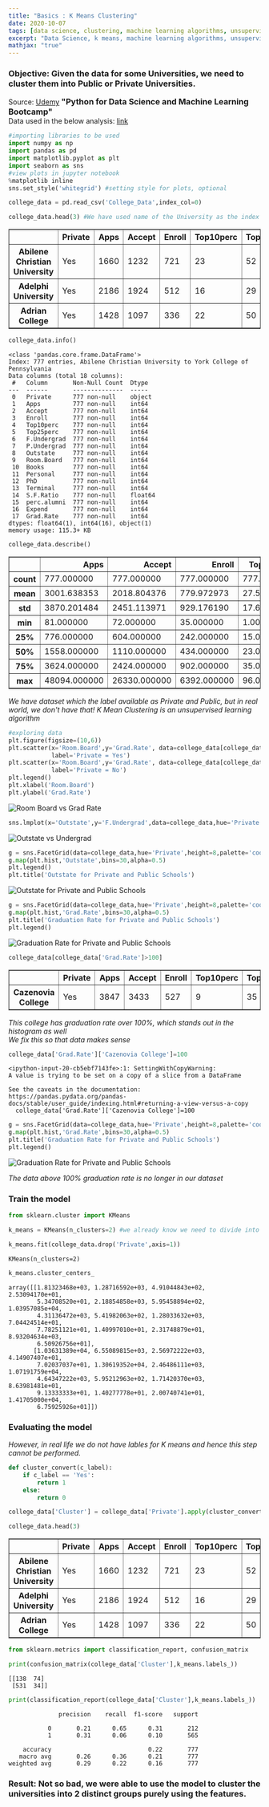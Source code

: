 ```yaml
---
title: "Basics : K Means Clustering"
date: 2020-10-07
tags: [data science, clustering, machine learning algorithms, unsupervised learning]
excerpt: "Data Science, k means, machine learning algorithms, unsupervised"
mathjax: "true"
---
```



### Objective: Given the data for some Universities, we need to cluster them into Public or Private Universities.
Source: [Udemy](https://www.udemy.com/course/python-for-data-science-and-machine-learning-bootcamp/) <b> <font size = 3> "Python for Data Science and Machine Learning Bootcamp" </font> </b>  
Data used in the below analysis: [link](https://github.com/Vanya-16/DataSets/blob/master/College_Data)


```python
#importing libraries to be used
import numpy as np
import pandas as pd
import matplotlib.pyplot as plt
import seaborn as sns
#view plots in jupyter notebook
%matplotlib inline
sns.set_style('whitegrid') #setting style for plots, optional
```


```python
college_data = pd.read_csv('College_Data',index_col=0)
```


```python
college_data.head(3) #We have used name of the University as the index
```




<div>
<style scoped>
    .dataframe tbody tr th:only-of-type {
        vertical-align: middle;
    }

    .dataframe tbody tr th {
        vertical-align: top;
    }

    .dataframe thead th {
        text-align: right;
    }
</style>
<table border="1" class="dataframe">
  <thead>
    <tr style="text-align: right;">
      <th></th>
      <th>Private</th>
      <th>Apps</th>
      <th>Accept</th>
      <th>Enroll</th>
      <th>Top10perc</th>
      <th>Top25perc</th>
      <th>F.Undergrad</th>
      <th>P.Undergrad</th>
      <th>Outstate</th>
      <th>Room.Board</th>
      <th>Books</th>
      <th>Personal</th>
      <th>PhD</th>
      <th>Terminal</th>
      <th>S.F.Ratio</th>
      <th>perc.alumni</th>
      <th>Expend</th>
      <th>Grad.Rate</th>
    </tr>
  </thead>
  <tbody>
    <tr>
      <th>Abilene Christian University</th>
      <td>Yes</td>
      <td>1660</td>
      <td>1232</td>
      <td>721</td>
      <td>23</td>
      <td>52</td>
      <td>2885</td>
      <td>537</td>
      <td>7440</td>
      <td>3300</td>
      <td>450</td>
      <td>2200</td>
      <td>70</td>
      <td>78</td>
      <td>18.1</td>
      <td>12</td>
      <td>7041</td>
      <td>60</td>
    </tr>
    <tr>
      <th>Adelphi University</th>
      <td>Yes</td>
      <td>2186</td>
      <td>1924</td>
      <td>512</td>
      <td>16</td>
      <td>29</td>
      <td>2683</td>
      <td>1227</td>
      <td>12280</td>
      <td>6450</td>
      <td>750</td>
      <td>1500</td>
      <td>29</td>
      <td>30</td>
      <td>12.2</td>
      <td>16</td>
      <td>10527</td>
      <td>56</td>
    </tr>
    <tr>
      <th>Adrian College</th>
      <td>Yes</td>
      <td>1428</td>
      <td>1097</td>
      <td>336</td>
      <td>22</td>
      <td>50</td>
      <td>1036</td>
      <td>99</td>
      <td>11250</td>
      <td>3750</td>
      <td>400</td>
      <td>1165</td>
      <td>53</td>
      <td>66</td>
      <td>12.9</td>
      <td>30</td>
      <td>8735</td>
      <td>54</td>
    </tr>
  </tbody>
</table>
</div>




```python
college_data.info()
```

    <class 'pandas.core.frame.DataFrame'>
    Index: 777 entries, Abilene Christian University to York College of Pennsylvania
    Data columns (total 18 columns):
     #   Column       Non-Null Count  Dtype  
    ---  ------       --------------  -----  
     0   Private      777 non-null    object
     1   Apps         777 non-null    int64  
     2   Accept       777 non-null    int64  
     3   Enroll       777 non-null    int64  
     4   Top10perc    777 non-null    int64  
     5   Top25perc    777 non-null    int64  
     6   F.Undergrad  777 non-null    int64  
     7   P.Undergrad  777 non-null    int64  
     8   Outstate     777 non-null    int64  
     9   Room.Board   777 non-null    int64  
     10  Books        777 non-null    int64  
     11  Personal     777 non-null    int64  
     12  PhD          777 non-null    int64  
     13  Terminal     777 non-null    int64  
     14  S.F.Ratio    777 non-null    float64
     15  perc.alumni  777 non-null    int64  
     16  Expend       777 non-null    int64  
     17  Grad.Rate    777 non-null    int64  
    dtypes: float64(1), int64(16), object(1)
    memory usage: 115.3+ KB



```python
college_data.describe()
```




<div>
<style scoped>
    .dataframe tbody tr th:only-of-type {
        vertical-align: middle;
    }

    .dataframe tbody tr th {
        vertical-align: top;
    }

    .dataframe thead th {
        text-align: right;
    }
</style>
<table border="1" class="dataframe">
  <thead>
    <tr style="text-align: right;">
      <th></th>
      <th>Apps</th>
      <th>Accept</th>
      <th>Enroll</th>
      <th>Top10perc</th>
      <th>Top25perc</th>
      <th>F.Undergrad</th>
      <th>P.Undergrad</th>
      <th>Outstate</th>
      <th>Room.Board</th>
      <th>Books</th>
      <th>Personal</th>
      <th>PhD</th>
      <th>Terminal</th>
      <th>S.F.Ratio</th>
      <th>perc.alumni</th>
      <th>Expend</th>
      <th>Grad.Rate</th>
    </tr>
  </thead>
  <tbody>
    <tr>
      <th>count</th>
      <td>777.000000</td>
      <td>777.000000</td>
      <td>777.000000</td>
      <td>777.000000</td>
      <td>777.000000</td>
      <td>777.000000</td>
      <td>777.000000</td>
      <td>777.000000</td>
      <td>777.000000</td>
      <td>777.000000</td>
      <td>777.000000</td>
      <td>777.000000</td>
      <td>777.000000</td>
      <td>777.000000</td>
      <td>777.000000</td>
      <td>777.000000</td>
      <td>777.00000</td>
    </tr>
    <tr>
      <th>mean</th>
      <td>3001.638353</td>
      <td>2018.804376</td>
      <td>779.972973</td>
      <td>27.558559</td>
      <td>55.796654</td>
      <td>3699.907336</td>
      <td>855.298584</td>
      <td>10440.669241</td>
      <td>4357.526384</td>
      <td>549.380952</td>
      <td>1340.642214</td>
      <td>72.660232</td>
      <td>79.702703</td>
      <td>14.089704</td>
      <td>22.743887</td>
      <td>9660.171171</td>
      <td>65.46332</td>
    </tr>
    <tr>
      <th>std</th>
      <td>3870.201484</td>
      <td>2451.113971</td>
      <td>929.176190</td>
      <td>17.640364</td>
      <td>19.804778</td>
      <td>4850.420531</td>
      <td>1522.431887</td>
      <td>4023.016484</td>
      <td>1096.696416</td>
      <td>165.105360</td>
      <td>677.071454</td>
      <td>16.328155</td>
      <td>14.722359</td>
      <td>3.958349</td>
      <td>12.391801</td>
      <td>5221.768440</td>
      <td>17.17771</td>
    </tr>
    <tr>
      <th>min</th>
      <td>81.000000</td>
      <td>72.000000</td>
      <td>35.000000</td>
      <td>1.000000</td>
      <td>9.000000</td>
      <td>139.000000</td>
      <td>1.000000</td>
      <td>2340.000000</td>
      <td>1780.000000</td>
      <td>96.000000</td>
      <td>250.000000</td>
      <td>8.000000</td>
      <td>24.000000</td>
      <td>2.500000</td>
      <td>0.000000</td>
      <td>3186.000000</td>
      <td>10.00000</td>
    </tr>
    <tr>
      <th>25%</th>
      <td>776.000000</td>
      <td>604.000000</td>
      <td>242.000000</td>
      <td>15.000000</td>
      <td>41.000000</td>
      <td>992.000000</td>
      <td>95.000000</td>
      <td>7320.000000</td>
      <td>3597.000000</td>
      <td>470.000000</td>
      <td>850.000000</td>
      <td>62.000000</td>
      <td>71.000000</td>
      <td>11.500000</td>
      <td>13.000000</td>
      <td>6751.000000</td>
      <td>53.00000</td>
    </tr>
    <tr>
      <th>50%</th>
      <td>1558.000000</td>
      <td>1110.000000</td>
      <td>434.000000</td>
      <td>23.000000</td>
      <td>54.000000</td>
      <td>1707.000000</td>
      <td>353.000000</td>
      <td>9990.000000</td>
      <td>4200.000000</td>
      <td>500.000000</td>
      <td>1200.000000</td>
      <td>75.000000</td>
      <td>82.000000</td>
      <td>13.600000</td>
      <td>21.000000</td>
      <td>8377.000000</td>
      <td>65.00000</td>
    </tr>
    <tr>
      <th>75%</th>
      <td>3624.000000</td>
      <td>2424.000000</td>
      <td>902.000000</td>
      <td>35.000000</td>
      <td>69.000000</td>
      <td>4005.000000</td>
      <td>967.000000</td>
      <td>12925.000000</td>
      <td>5050.000000</td>
      <td>600.000000</td>
      <td>1700.000000</td>
      <td>85.000000</td>
      <td>92.000000</td>
      <td>16.500000</td>
      <td>31.000000</td>
      <td>10830.000000</td>
      <td>78.00000</td>
    </tr>
    <tr>
      <th>max</th>
      <td>48094.000000</td>
      <td>26330.000000</td>
      <td>6392.000000</td>
      <td>96.000000</td>
      <td>100.000000</td>
      <td>31643.000000</td>
      <td>21836.000000</td>
      <td>21700.000000</td>
      <td>8124.000000</td>
      <td>2340.000000</td>
      <td>6800.000000</td>
      <td>103.000000</td>
      <td>100.000000</td>
      <td>39.800000</td>
      <td>64.000000</td>
      <td>56233.000000</td>
      <td>118.00000</td>
    </tr>
  </tbody>
</table>
</div>



_We have dataset which the label available as Private and Public, but in real world, we don't have that! K Mean Clustering is an unsupervised learning algorithm_


```python
#exploring data
plt.figure(figsize=(10,6))
plt.scatter(x='Room.Board',y='Grad.Rate', data=college_data[college_data['Private']=='Yes'],
            label='Private = Yes')
plt.scatter(x='Room.Board',y='Grad.Rate', data=college_data[college_data['Private']!='Yes'],
            label='Private = No')
plt.legend()
plt.xlabel('Room.Board')
plt.ylabel('Grad.Rate')
```


<img src="{{ site.url }}{{ site.baseurl }}/images/KMeans/scatter_Kmeans.png" alt="Room Board vs Grad Rate">



```python
sns.lmplot(x='Outstate',y='F.Undergrad',data=college_data,hue='Private',fit_reg=False, palette='coolwarm',height=5,aspect=2)
```




<img src="{{ site.url }}{{ site.baseurl }}/images/KMeans/lmplot_Kmeans.png" alt="Outstate vs Undergrad">



```python
g = sns.FacetGrid(data=college_data,hue='Private',height=8,palette='coolwarm',aspect=2)
g.map(plt.hist,'Outstate',bins=30,alpha=0.5)
plt.legend()
plt.title('Outstate for Private and Public Schools')
```



<img src="{{ site.url }}{{ site.baseurl }}/images/KMeans/hist_Kmeans.png" alt="Outstate for Private and Public Schools">



```python
g = sns.FacetGrid(data=college_data,hue='Private',height=8,palette='coolwarm',aspect=2)
g.map(plt.hist,'Grad.Rate',bins=30,alpha=0.5)
plt.title('Graduation Rate for Private and Public Schools')
plt.legend()
```


<img src="{{ site.url }}{{ site.baseurl }}/images/KMeans/hist2_Kmeans.png" alt="Graduation Rate for Private and Public Schools">



```python
college_data[college_data['Grad.Rate']>100]
```




<div>
<style scoped>
    .dataframe tbody tr th:only-of-type {
        vertical-align: middle;
    }

    .dataframe tbody tr th {
        vertical-align: top;
    }

    .dataframe thead th {
        text-align: right;
    }
</style>
<table border="1" class="dataframe">
  <thead>
    <tr style="text-align: right;">
      <th></th>
      <th>Private</th>
      <th>Apps</th>
      <th>Accept</th>
      <th>Enroll</th>
      <th>Top10perc</th>
      <th>Top25perc</th>
      <th>F.Undergrad</th>
      <th>P.Undergrad</th>
      <th>Outstate</th>
      <th>Room.Board</th>
      <th>Books</th>
      <th>Personal</th>
      <th>PhD</th>
      <th>Terminal</th>
      <th>S.F.Ratio</th>
      <th>perc.alumni</th>
      <th>Expend</th>
      <th>Grad.Rate</th>
    </tr>
  </thead>
  <tbody>
    <tr>
      <th>Cazenovia College</th>
      <td>Yes</td>
      <td>3847</td>
      <td>3433</td>
      <td>527</td>
      <td>9</td>
      <td>35</td>
      <td>1010</td>
      <td>12</td>
      <td>9384</td>
      <td>4840</td>
      <td>600</td>
      <td>500</td>
      <td>22</td>
      <td>47</td>
      <td>14.3</td>
      <td>20</td>
      <td>7697</td>
      <td>118</td>
    </tr>
  </tbody>
</table>
</div>



_This college has graduation rate over 100%, which stands out in the histogram as well_  
_We fix this so that data makes sense_


```python
college_data['Grad.Rate']['Cazenovia College']=100
```

    <ipython-input-20-cb5ebf7143fe>:1: SettingWithCopyWarning:
    A value is trying to be set on a copy of a slice from a DataFrame

    See the caveats in the documentation: https://pandas.pydata.org/pandas-docs/stable/user_guide/indexing.html#returning-a-view-versus-a-copy
      college_data['Grad.Rate']['Cazenovia College']=100



```python
g = sns.FacetGrid(data=college_data,hue='Private',height=8,palette='coolwarm',aspect=2)
g.map(plt.hist,'Grad.Rate',bins=30,alpha=0.5)
plt.title('Graduation Rate for Private and Public Schools')
plt.legend()
```


<img src="{{ site.url }}{{ site.baseurl }}/images/KMeans/hist2_Kmeans.png" alt="Graduation Rate for Private and Public Schools">


_The data above 100% graduation rate is no longer in our dataset_

### Train the model


```python
from sklearn.cluster import KMeans
```


```python
k_means = KMeans(n_clusters=2) #we already know we need to divide into Public and private: 2 clusters
```


```python
k_means.fit(college_data.drop('Private',axis=1))
```




    KMeans(n_clusters=2)




```python
k_means.cluster_centers_
```




    array([[1.81323468e+03, 1.28716592e+03, 4.91044843e+02, 2.53094170e+01,
            5.34708520e+01, 2.18854858e+03, 5.95458894e+02, 1.03957085e+04,
            4.31136472e+03, 5.41982063e+02, 1.28033632e+03, 7.04424514e+01,
            7.78251121e+01, 1.40997010e+01, 2.31748879e+01, 8.93204634e+03,
            6.50926756e+01],
           [1.03631389e+04, 6.55089815e+03, 2.56972222e+03, 4.14907407e+01,
            7.02037037e+01, 1.30619352e+04, 2.46486111e+03, 1.07191759e+04,
            4.64347222e+03, 5.95212963e+02, 1.71420370e+03, 8.63981481e+01,
            9.13333333e+01, 1.40277778e+01, 2.00740741e+01, 1.41705000e+04,
            6.75925926e+01]])



### Evaluating the model  
_However, in real life we do not have lables for K means and hence this step cannot be performed._


```python
def cluster_convert(c_label):
    if c_label == 'Yes':
        return 1
    else:
        return 0
```


```python
college_data['Cluster'] = college_data['Private'].apply(cluster_convert)
```


```python
college_data.head(3)
```




<div>
<style scoped>
    .dataframe tbody tr th:only-of-type {
        vertical-align: middle;
    }

    .dataframe tbody tr th {
        vertical-align: top;
    }

    .dataframe thead th {
        text-align: right;
    }
</style>
<table border="1" class="dataframe">
  <thead>
    <tr style="text-align: right;">
      <th></th>
      <th>Private</th>
      <th>Apps</th>
      <th>Accept</th>
      <th>Enroll</th>
      <th>Top10perc</th>
      <th>Top25perc</th>
      <th>F.Undergrad</th>
      <th>P.Undergrad</th>
      <th>Outstate</th>
      <th>Room.Board</th>
      <th>Books</th>
      <th>Personal</th>
      <th>PhD</th>
      <th>Terminal</th>
      <th>S.F.Ratio</th>
      <th>perc.alumni</th>
      <th>Expend</th>
      <th>Grad.Rate</th>
      <th>Cluster</th>
    </tr>
  </thead>
  <tbody>
    <tr>
      <th>Abilene Christian University</th>
      <td>Yes</td>
      <td>1660</td>
      <td>1232</td>
      <td>721</td>
      <td>23</td>
      <td>52</td>
      <td>2885</td>
      <td>537</td>
      <td>7440</td>
      <td>3300</td>
      <td>450</td>
      <td>2200</td>
      <td>70</td>
      <td>78</td>
      <td>18.1</td>
      <td>12</td>
      <td>7041</td>
      <td>60</td>
      <td>1</td>
    </tr>
    <tr>
      <th>Adelphi University</th>
      <td>Yes</td>
      <td>2186</td>
      <td>1924</td>
      <td>512</td>
      <td>16</td>
      <td>29</td>
      <td>2683</td>
      <td>1227</td>
      <td>12280</td>
      <td>6450</td>
      <td>750</td>
      <td>1500</td>
      <td>29</td>
      <td>30</td>
      <td>12.2</td>
      <td>16</td>
      <td>10527</td>
      <td>56</td>
      <td>1</td>
    </tr>
    <tr>
      <th>Adrian College</th>
      <td>Yes</td>
      <td>1428</td>
      <td>1097</td>
      <td>336</td>
      <td>22</td>
      <td>50</td>
      <td>1036</td>
      <td>99</td>
      <td>11250</td>
      <td>3750</td>
      <td>400</td>
      <td>1165</td>
      <td>53</td>
      <td>66</td>
      <td>12.9</td>
      <td>30</td>
      <td>8735</td>
      <td>54</td>
      <td>1</td>
    </tr>
  </tbody>
</table>
</div>




```python
from sklearn.metrics import classification_report, confusion_matrix
```


```python
print(confusion_matrix(college_data['Cluster'],k_means.labels_))
```

    [[138  74]
     [531  34]]



```python
print(classification_report(college_data['Cluster'],k_means.labels_))
```

                  precision    recall  f1-score   support

               0       0.21      0.65      0.31       212
               1       0.31      0.06      0.10       565

        accuracy                           0.22       777
       macro avg       0.26      0.36      0.21       777
    weighted avg       0.29      0.22      0.16       777



### Result: Not so bad, we were able to use the model to cluster the universities into 2 distinct groups purely using the features.
